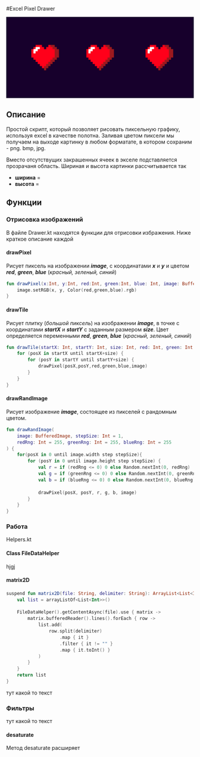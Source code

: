 

#Excel Pixel Drawer

![Альтернативный текст](pixel-heart.jpg "Подсказка")

## Описание
Простой скрипт, который позволяет рисовать пиксельную графику, используя excel в качестве полотна. Заливая цветом 
пиксели мы получаем на выходе картинку в любом форматате, в котором сохраним - png. bmp, jpg.

Вместо отсутствущих закрашенных ячеек в экселе подставляется прозрачаня область. Шириная и высота картинки рассчитывается так
* __ширина__ = 
* __высота__ = 

## Функции
### Отрисовка изображений

В файле Drawer.kt находятся функции для отрисовки избражения. Ниже краткое описание каждой

#### drawPixel

Рисует пиксель на изображении **_image_**, с координатами **_x_** и **_y_** и цветом **_red_**, **_green_**, **_blue_** (_красный, зеленый, синий_)

```kotlin
fun drawPixel(x:Int, y:Int, red:Int, green:Int, blue: Int, image: BufferedImage) {
    image.setRGB(x, y, Color(red,green,blue).rgb)
}
```

#### drawTile
Рисует плитку (_большой пиксель_) на изображении **_image_**, в точке с координатами **_startX_** и **_startY_** 
с заданным размером **_size_**. Цвет определяется переменными **_red_**, **_green_**, **_blue_** (_красный, зеленый, синий_)

```kotlin
fun drawTile(startX: Int, startY: Int, size: Int, red: Int, green: Int, blue: Int, image: BufferedImage) {
    for (posX in startX until startX+size) {
        for (posY in startY until startY+size) {
            drawPixel(posX,posY,red,green,blue,image)
        }
    }
}
```

#### drawRandImage

Рисует изображение **_image_**, состоящее из пикселей с рандомным цветом.

```kotlin
fun drawRandImage(
    image: BufferedImage, stepSize: Int = 1, 
    redRng: Int = 255, greenRng: Int = 255, blueRng: Int = 255
) {
    for(posX in 0 until image.width step stepSize){
        for (posY in 0 until image.height step stepSize) {
            val r = if (redRng <= 0) 0 else Random.nextInt(0, redRng)
            val g = if (greenRng <= 0) 0 else Random.nextInt(0, greenRng)
            val b = if (blueRng <= 0) 0 else Random.nextInt(0, blueRng)

            drawPixel(posX, posY, r, g, b, image)
        }
    }
}
```



### Работа 

Helpers.kt 

#### Class FileDataHelper

hjgj


#### matrix2D

```kotlin
suspend fun matrix2D(file: String, delimiter: String): ArrayList<List<Int>> {
    val list = arrayListOf<List<Int>>()

    FileDataHelper().getContentAsync(file).use { matrix ->
        matrix.bufferedReader().lines().forEach { row ->
            list.add(
                row.split(delimiter)
                    .map { it }
                    .filter { it != "" }
                    .map { it.toInt() }
            )
        }
    }
    return list
}
```

тут какой то текст


### Фильтры

тут какой то текст

#### desaturate

Метод desaturate расширяет



